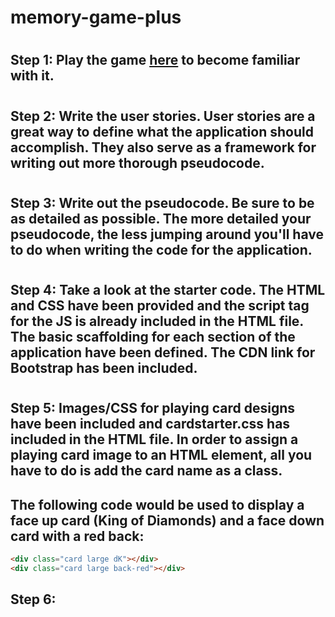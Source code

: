 # memory-game-plus
# 
## Step 1: Play the game [here](https://www.benmanley.biz/memory-game-plus/) to become familiar with it.  
# 
## Step 2: Write the user stories.  User stories are a great way to define what the application should accomplish.  They also serve as a framework for writing out more thorough pseudocode.
# 
## Step 3: Write out the pseudocode.  Be sure to be as detailed as possible.  The more detailed your pseudocode, the less jumping around you'll have to do when writing the code for the application.
# 
## Step 4: Take a look at the starter code.  The HTML and CSS have been provided and the script tag for the JS is already included in the HTML file.  The basic scaffolding for each section of the application have been defined.  The CDN link for Bootstrap has been included.  
# 
## Step 5: Images/CSS for playing card designs have been included and cardstarter.css has included in the HTML file.  In order to assign a playing card image to an HTML element, all you have to do is add the card name as a class.
## The following code would be used to display a face up card (King of Diamonds) and a face down card with a red back:
```html
<div class="card large dK"></div>
<div class="card large back-red"></div>
```
## Step 6: 
